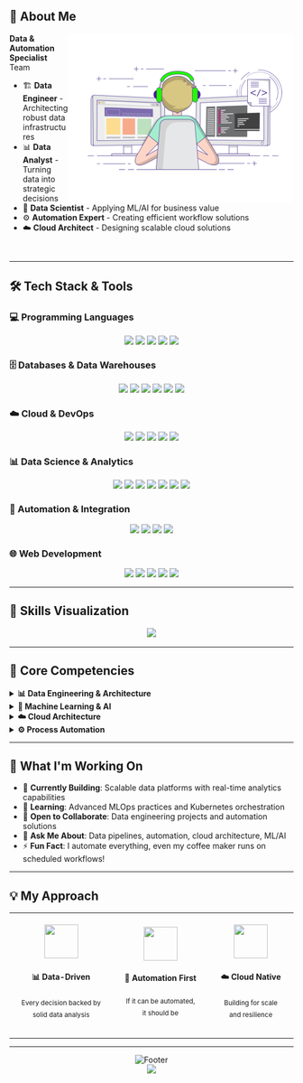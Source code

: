 ## 🚀 About Me

<img align="right" alt="Coding" width="400" src="https://raw.githubusercontent.com/devSouvik/devSouvik/master/gif3.gif">

**Data & Automation Specialist** Team 
- 🏗️ **Data Engineer** - Architecting robust data infrastructures
- 📊 **Data Analyst** - Turning data into strategic decisions
- 🧪 **Data Scientist** - Applying ML/AI for business value
- ⚙️ **Automation Expert** - Creating efficient workflow solutions
- ☁️ **Cloud Architect** - Designing scalable cloud solutions

<br clear="both">

---

## 🛠️ Tech Stack & Tools

### 💻 Programming Languages
<p align="center">
  <img src="https://img.shields.io/badge/Python-3776AB?style=for-the-badge&logo=python&logoColor=white" />
  <img src="https://img.shields.io/badge/JavaScript-F7DF1E?style=for-the-badge&logo=javascript&logoColor=black" />
  <img src="https://img.shields.io/badge/TypeScript-007ACC?style=for-the-badge&logo=typescript&logoColor=white" />
  <img src="https://img.shields.io/badge/SQL-4479A1?style=for-the-badge&logo=postgresql&logoColor=white" />
  <img src="https://img.shields.io/badge/R-276DC3?style=for-the-badge&logo=r&logoColor=white" />
</p>

### 🗄️ Databases & Data Warehouses
<p align="center">
  <img src="https://img.shields.io/badge/MySQL-00000F?style=for-the-badge&logo=mysql&logoColor=white" />
  <img src="https://img.shields.io/badge/PostgreSQL-316192?style=for-the-badge&logo=postgresql&logoColor=white" />
  <img src="https://img.shields.io/badge/MongoDB-4EA94B?style=for-the-badge&logo=mongodb&logoColor=white" />
  <img src="https://img.shields.io/badge/Redis-DC382D?style=for-the-badge&logo=redis&logoColor=white" />
  <img src="https://img.shields.io/badge/Snowflake-29B5E8?style=for-the-badge&logo=snowflake&logoColor=white" />
  <img src="https://img.shields.io/badge/Amazon_Redshift-8C4FFF?style=for-the-badge&logo=amazon-redshift&logoColor=white" />
</p>

### ☁️ Cloud & DevOps
<p align="center">
  <img src="https://img.shields.io/badge/AWS-232F3E?style=for-the-badge&logo=amazon-aws&logoColor=white" />
  <img src="https://img.shields.io/badge/Docker-2496ED?style=for-the-badge&logo=docker&logoColor=white" />
  <img src="https://img.shields.io/badge/Kubernetes-326CE5?style=for-the-badge&logo=kubernetes&logoColor=white" />
  <img src="https://img.shields.io/badge/Terraform-7B42BC?style=for-the-badge&logo=terraform&logoColor=white" />
  <img src="https://img.shields.io/badge/GitHub_Actions-2088FF?style=for-the-badge&logo=github-actions&logoColor=white" />
</p>

### 📊 Data Science & Analytics
<p align="center">
  <img src="https://img.shields.io/badge/Pandas-150458?style=for-the-badge&logo=pandas&logoColor=white" />
  <img src="https://img.shields.io/badge/NumPy-013243?style=for-the-badge&logo=numpy&logoColor=white" />
  <img src="https://img.shields.io/badge/Scikit_Learn-F7931E?style=for-the-badge&logo=scikit-learn&logoColor=white" />
  <img src="https://img.shields.io/badge/TensorFlow-FF6F00?style=for-the-badge&logo=tensorflow&logoColor=white" />
  <img src="https://img.shields.io/badge/Apache_Spark-E25A1C?style=for-the-badge&logo=apache-spark&logoColor=white" />
  <img src="https://img.shields.io/badge/Power_BI-F2C811?style=for-the-badge&logo=power-bi&logoColor=black" />
  <img src="https://img.shields.io/badge/Tableau-E97627?style=for-the-badge&logo=tableau&logoColor=white" />
</p>

### 🤖 Automation & Integration
<p align="center">
  <img src="https://img.shields.io/badge/n8n-EA4B71?style=for-the-badge&logo=n8n&logoColor=white" />
  <img src="https://img.shields.io/badge/Apache_Airflow-017CEE?style=for-the-badge&logo=apache-airflow&logoColor=white" />
  <img src="https://img.shields.io/badge/Zapier-FF4A00?style=for-the-badge&logo=zapier&logoColor=white" />
  <img src="https://img.shields.io/badge/Make-6D00CC?style=for-the-badge&logo=make&logoColor=white" />
</p>

### 🌐 Web Development
<p align="center">
  <img src="https://img.shields.io/badge/HTML5-E34F26?style=for-the-badge&logo=html5&logoColor=white" />
  <img src="https://img.shields.io/badge/CSS3-1572B6?style=for-the-badge&logo=css3&logoColor=white" />
  <img src="https://img.shields.io/badge/React-20232A?style=for-the-badge&logo=react&logoColor=61DAFB" />
  <img src="https://img.shields.io/badge/Node.js-43853D?style=for-the-badge&logo=node.js&logoColor=white" />
  <img src="https://img.shields.io/badge/FastAPI-009688?style=for-the-badge&logo=fastapi&logoColor=white" />
</p>

---

## 🎨 Skills Visualization

<div align="center">
  <img src="https://skillicons.dev/icons?i=py,js,ts,docker,aws,mongodb,mysql,postgres,redis,kubernetes,terraform,git,github,vscode,linux,bash,react,nodejs,html,css,fastapi,flask,django,jupyter,anaconda&perline=8" />
</div>

---

## 🎯 Core Competencies

<details>
<summary><b>📊 Data Engineering & Architecture</b></summary>

- **ETL/ELT Pipelines**: Design and implementation of robust data pipelines
- **Data Warehousing**: Dimensional modeling, Star/Snowflake schemas
- **Data Lakes**: Building scalable data lake architectures
- **Real-time Processing**: Stream processing with Kafka, Kinesis
- **Data Quality**: Implementing data validation and quality frameworks
</details>

<details>
<summary><b>🤖 Machine Learning & AI</b></summary>

- **Predictive Modeling**: Classification, Regression, Time Series
- **Deep Learning**: Neural Networks, CNN, RNN, Transformers
- **NLP**: Text analysis, Sentiment analysis, Named Entity Recognition
- **Computer Vision**: Image classification, Object detection
- **MLOps**: Model deployment, monitoring, and lifecycle management
</details>

<details>
<summary><b>☁️ Cloud Architecture</b></summary>

- **AWS Services**: EC2, S3, Lambda, Glue, Redshift, SageMaker
- **Infrastructure as Code**: Terraform, CloudFormation
- **Serverless**: Lambda functions, API Gateway, Step Functions
- **Cost Optimization**: Resource management and cost reduction strategies
- **Security**: IAM, VPC, Security Groups, Encryption
</details>

<details>
<summary><b>⚙️ Process Automation</b></summary>

- **Workflow Automation**: n8n, Airflow, Prefect
- **RPA**: Robotic Process Automation implementation
- **API Integration**: RESTful APIs, GraphQL, Webhooks
- **Business Process Optimization**: Process mapping and improvement
- **Custom Automation Solutions**: Python scripts, scheduled jobs
</details>

---

## 🌟 What I'm Working On

- 🔭 **Currently Building**: Scalable data platforms with real-time analytics capabilities
- 🌱 **Learning**: Advanced MLOps practices and Kubernetes orchestration
- 👯 **Open to Collaborate**: Data engineering projects and automation solutions
- 💬 **Ask Me About**: Data pipelines, automation, cloud architecture, ML/AI
- ⚡ **Fun Fact**: I automate everything, even my coffee maker runs on scheduled workflows!

---

## 💡 My Approach

<div align="center">
  <table>
    <tr>
      <td align="center" style="padding: 20px">
        <img src="https://media.giphy.com/media/3oKIPEqDGUULpEU0aQ/giphy.gif" width="60" height="60">
        <h4>📊 Data-Driven</h4>
        <p><sub>Every decision backed by solid data analysis</sub></p>
      </td>
      <td align="center" style="padding: 20px">
        <img src="https://media.giphy.com/media/LaVp0AyqR5bGsC5Cbm/giphy.gif" width="60" height="60">
        <h4>🤖 Automation First</h4>
        <p><sub>If it can be automated, it should be</sub></p>
      </td>
      <td align="center" style="padding: 20px">
        <img src="https://media.giphy.com/media/xT9IgzoKnwFNmISR8I/giphy.gif" width="60" height="60">
        <h4>☁️ Cloud Native</h4>
        <p><sub>Building for scale and resilience</sub></p>
      </td>
    </tr>
  </table>
</div>

---

<div align="center">
  <img src="https://readme-typing-svg.herokuapp.com?font=Fira+Code&size=18&duration=2000&pause=1000&color=58A6FF¢er=true&vCenter=true&width=600&lines=Thanks+for+visiting!+✨;Let's+connect+and+build+amazing+things+together!+🚀" alt="Footer" />
</div>

<div align="center">
  <img src="https://capsule-render.vercel.app/api?type=waving&color=gradient&height=100§ion=footer" />
</div>
